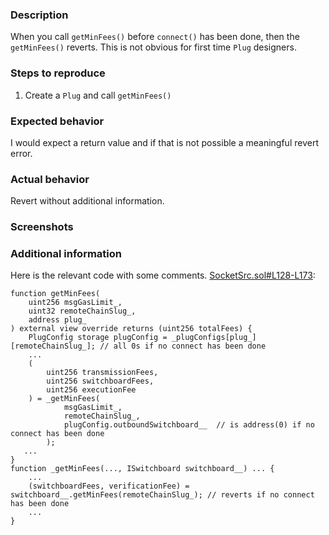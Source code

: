### Description

When you call `getMinFees()` before `connect()` has been done, then the `getMinFees()` reverts.
This is not obvious for first time `Plug` designers.

### Steps to reproduce

1. Create a `Plug` and call `getMinFees()`

### Expected behavior
I would expect a return value and if that is not possible a meaningful revert error.

### Actual behavior

Revert without additional information.

### Screenshots



### Additional information

Here is the relevant code with some comments.
[SocketSrc.sol#L128-L173](https://github.com/SocketDotTech/socket-DL/blob/master/contracts/socket/SocketSrc.sol#L128-L173):
```solidity
function getMinFees(
    uint256 msgGasLimit_,
    uint32 remoteChainSlug_,
    address plug_
) external view override returns (uint256 totalFees) {
    PlugConfig storage plugConfig = _plugConfigs[plug_][remoteChainSlug_]; // all 0s if no connect has been done
    ...
    (
        uint256 transmissionFees,
        uint256 switchboardFees,
        uint256 executionFee
    ) = _getMinFees(
            msgGasLimit_,
            remoteChainSlug_,
            plugConfig.outboundSwitchboard__  // is address(0) if no connect has been done
        );
   ...
}
function _getMinFees(..., ISwitchboard switchboard__) ... {
    ...
    (switchboardFees, verificationFee) = switchboard__.getMinFees(remoteChainSlug_); // reverts if no connect has been done
    ...
}
```

